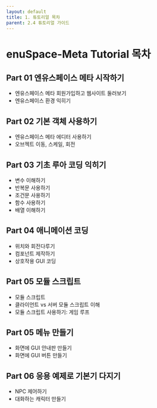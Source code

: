```yaml
---
layout: default
title: 1. 튜토리얼 목차
parent: 2.4 튜토리얼 가이드
---
```


# enuSpace-Meta Tutorial 목차

## Part 01 엔유스페이스 메타 시작하기
- 엔유스페이스 메타 회원가입하고 웹사이트 둘러보기
- 엔유스페이스 환경 익히기

## Part 02 기본 객체 사용하기
- 엔유스페이스 메타 에디터 사용하기
- 오브젝트 이동, 스케일, 회전

## Part 03 기초 루아 코딩 익히기
- 변수 이해하기
- 반복문 사용하기
- 조건문 사용하기
- 함수 사용하기
- 배열 이해하기

## Part 04 애니메이션 코딩
- 위치와 회전다루기
- 컴포넌트 제작하기
- 상호작용 GUI 코딩

## Part 05 모듈 스크립트
- 모듈 스크립트
- 클라이언트 vs 서버 모듈 스크립트 이해
- 모듈 스크립트 사용하기: 게임 루프

## Part 05 메뉴 만들기
- 화면에 GUI 안내판 만들기
- 화면에 GUI 버튼 만들기

## Part 06 응용 예제로 기본기 다지기
- NPC 제어하기
- 대화하는 캐릭터 만들기

